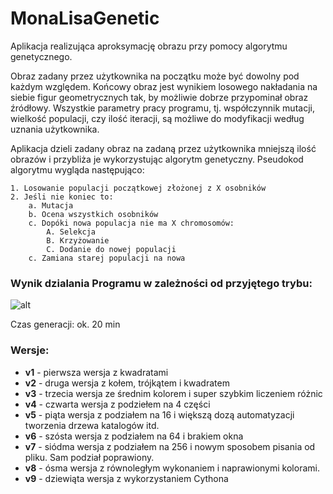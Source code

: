 # MonaLisaGenetic

Aplikacja realizująca aproksymację obrazu przy pomocy algorytmu genetycznego.

Obraz zadany przez użytkownika na początku może być dowolny pod każdym względem. Końcowy obraz jest wynikiem losowego nakładania na siebie figur geometrycznych tak, by możliwie dobrze przypominał obraz źródłowy. Wszystkie parametry pracy programu, tj. współczynnik mutacji, wielkość populacji, czy ilość iteracji, są możliwe do modyfikacji według uznania użytkownika.

Aplikacja dzieli zadany obraz na zadaną przez użytkownika mniejszą ilość obrazów i przybliża je wykorzystując algorytm genetyczny. Pseudokod algorytmu wygląda następująco:

```
1. Losowanie populacji początkowej złożonej z X osobników
2. Jeśli nie koniec to:
	a. Mutacja
	b. Ocena wszystkich osobników
	c. Dopóki nowa populacja nie ma X chromosomów:
		A. Selekcja
		B. Krzyżowanie
		C. Dodanie do nowej populacji
	c. Zamiana starej populacji na nowa
```

### Wynik dzialania Programu w zależności od przyjętego trybu:

![alt](https://i.imgur.com/PMnPf3L.png)

Czas generacji: ok. 20 min

### Wersje:

 * **v1** - pierwsza wersja z kwadratami
 * **v2** - druga wersja z kołem, trójkątem i kwadratem
 * **v3** - trzecia wersja ze średnim kolorem i super szybkim liczeniem różnic
 * **v4** - czwarta wersja z podziełem na 4 części
 * **v5** - piąta wersja z podziałem na 16 i większą dozą automatyzacji tworzenia drzewa katalogów itd.
 * **v6** - szósta wersja z podziałem na 64 i brakiem okna
 * **v7** - siódma wersja z podziałem na 256 i nowym sposobem pisania od pliku. Sam podział poprawiony.
 * **v8** - ósma wersja z równoległym wykonaniem i naprawionymi kolorami.
 * **v9** - dziewiąta wersja z wykorzystaniem Cythona
